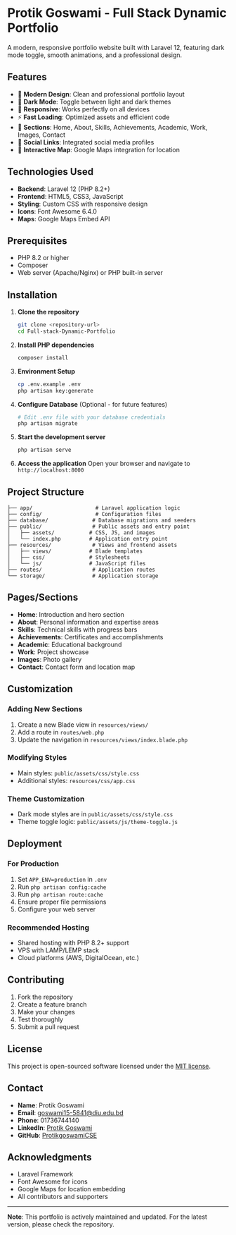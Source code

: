 # Protik Goswami - Full Stack Dynamic Portfolio

A modern, responsive portfolio website built with Laravel 12, featuring dark mode toggle, smooth animations, and a professional design.

## Features

- 🎨 **Modern Design**: Clean and professional portfolio layout
- 🌙 **Dark Mode**: Toggle between light and dark themes
- 📱 **Responsive**: Works perfectly on all devices
- ⚡ **Fast Loading**: Optimized assets and efficient code
- 🎯 **Sections**: Home, About, Skills, Achievements, Academic, Work, Images, Contact
- 🔗 **Social Links**: Integrated social media profiles
- 📍 **Interactive Map**: Google Maps integration for location

## Technologies Used

- **Backend**: Laravel 12 (PHP 8.2+)
- **Frontend**: HTML5, CSS3, JavaScript
- **Styling**: Custom CSS with responsive design
- **Icons**: Font Awesome 6.4.0
- **Maps**: Google Maps Embed API

## Prerequisites

- PHP 8.2 or higher
- Composer
- Web server (Apache/Nginx) or PHP built-in server

## Installation

1. **Clone the repository**
   ```bash
   git clone <repository-url>
   cd Full-stack-Dynamic-Portfolio
   ```

2. **Install PHP dependencies**
   ```bash
   composer install
   ```

3. **Environment Setup**
   ```bash
   cp .env.example .env
   php artisan key:generate
   ```

4. **Configure Database** (Optional - for future features)
   ```bash
   # Edit .env file with your database credentials
   php artisan migrate
   ```

5. **Start the development server**
   ```bash
   php artisan serve
   ```

6. **Access the application**
   Open your browser and navigate to `http://localhost:8000`

## Project Structure

```
├── app/                    # Laravel application logic
├── config/                 # Configuration files
├── database/              # Database migrations and seeders
├── public/                # Public assets and entry point
│   ├── assets/           # CSS, JS, and images
│   └── index.php         # Application entry point
├── resources/             # Views and frontend assets
│   ├── views/            # Blade templates
│   ├── css/              # Stylesheets
│   └── js/               # JavaScript files
├── routes/                # Application routes
└── storage/               # Application storage
```

## Pages/Sections

- **Home**: Introduction and hero section
- **About**: Personal information and expertise areas
- **Skills**: Technical skills with progress bars
- **Achievements**: Certificates and accomplishments
- **Academic**: Educational background
- **Work**: Project showcase
- **Images**: Photo gallery
- **Contact**: Contact form and location map

## Customization

### Adding New Sections
1. Create a new Blade view in `resources/views/`
2. Add a route in `routes/web.php`
3. Update the navigation in `resources/views/index.blade.php`

### Modifying Styles
- Main styles: `public/assets/css/style.css`
- Additional styles: `resources/css/app.css`

### Theme Customization
- Dark mode styles are in `public/assets/css/style.css`
- Theme toggle logic: `public/assets/js/theme-toggle.js`

## Deployment

### For Production
1. Set `APP_ENV=production` in `.env`
2. Run `php artisan config:cache`
3. Run `php artisan route:cache`
4. Ensure proper file permissions
5. Configure your web server

### Recommended Hosting
- Shared hosting with PHP 8.2+ support
- VPS with LAMP/LEMP stack
- Cloud platforms (AWS, DigitalOcean, etc.)

## Contributing

1. Fork the repository
2. Create a feature branch
3. Make your changes
4. Test thoroughly
5. Submit a pull request

## License

This project is open-sourced software licensed under the [MIT license](https://opensource.org/licenses/MIT).

## Contact

- **Name**: Protik Goswami
- **Email**: goswami15-5841@diu.edu.bd
- **Phone**: 01736744140
- **LinkedIn**: [Protik Goswami](https://linkedin.com/in/protikgoswami)
- **GitHub**: [ProtikgoswamiCSE](https://github.com/ProtikgoswamiCSE)

## Acknowledgments

- Laravel Framework
- Font Awesome for icons
- Google Maps for location embedding
- All contributors and supporters

---

**Note**: This portfolio is actively maintained and updated. For the latest version, please check the repository.
